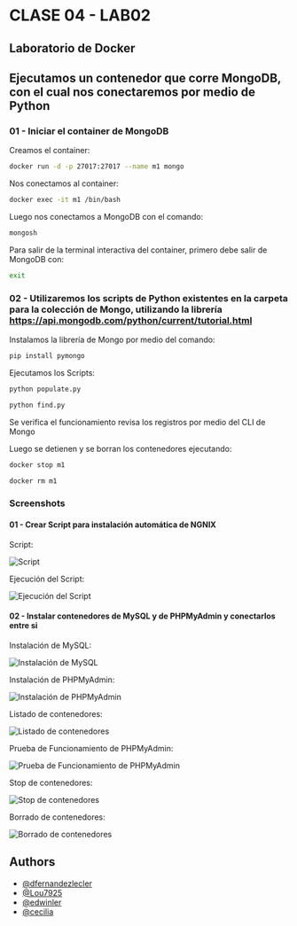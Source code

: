 
# CLASE 04 - LAB02

## Laboratorio de Docker

## Ejecutamos un contenedor que corre MongoDB, con el cual nos conectaremos por medio de Python


### 01 - Iniciar el container de MongoDB

Creamos el container:

```bash
docker run -d -p 27017:27017 --name m1 mongo
```

Nos conectamos al container:

```bash
docker exec -it m1 /bin/bash
```

Luego nos conectamos a MongoDB con el comando:

```bash
mongosh
```

Para salir de la terminal interactiva del container, primero debe salir de MongoDB con:

```bash
exit
```

    
### 02 - Utilizaremos los scripts de Python existentes en la carpeta para la colección de Mongo, utilizando la librería https://api.mongodb.com/python/current/tutorial.html

Instalamos la librería de Mongo por medio del comando:

```bash
pip install pymongo
```

Ejecutamos los Scripts:

```bash
python populate.py
```
```bash
python find.py
```

Se verifica el funcionamiento revisa los registros por medio del CLI de Mongo

Luego se detienen y se borran los contenedores ejecutando:
```bash
docker stop m1
```
```bash
docker rm m1
```

### Screenshots
#### 01 - Crear Script para instalación automática de NGNIX
Script:

![Script](https://github.com/dfernandezlecler/diegofl-web/blob/master/images/Script.png)

Ejecución del Script:

![Ejecución del Script](https://github.com/dfernandezlecler/diegofl-web/blob/master/images/ejecutamos_script.png)

#### 02 - Instalar contenedores de MySQL y de PHPMyAdmin y conectarlos entre si
Instalación de MySQL:

![Instalación de MySQL](https://github.com/dfernandezlecler/diegofl-web/blob/master/images/install_mysql.png)

Instalación de PHPMyAdmin:

![Instalación de PHPMyAdmin](https://github.com/dfernandezlecler/diegofl-web/blob/master/images/install_phpmyadmin.png)

Listado de contenedores:

![Listado de contenedores](https://github.com/dfernandezlecler/diegofl-web/blob/master/images/lista_contenedores.png)

Prueba de Funcionamiento de PHPMyAdmin:

![Prueba de Funcionamiento de PHPMyAdmin](https://github.com/dfernandezlecler/diegofl-web/blob/master/images/phpmyadmin_ok.png)

Stop de contenedores:

![Stop de contenedores](https://github.com/dfernandezlecler/diegofl-web/blob/master/images/stop_containers.png)

Borrado de contenedores:

![Borrado de contenedores](https://github.com/dfernandezlecler/diegofl-web/blob/master/images/delete_containers.png)









## Authors

- [@dfernandezlecler](https://www.github.com/dfernandezlecler)
- [@Lou7925](https://www.github.com/Lou7925)
- [@edwinler](https://www.github.com/dfernandezlecler)
- [@cecilia](https://www.github.com/dfernandezlecler)

